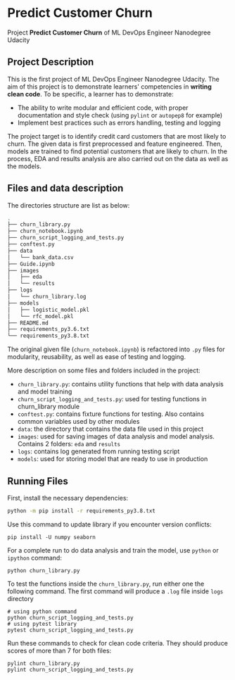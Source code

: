 # Predict Customer Churn

Project **Predict Customer Churn** of ML DevOps Engineer Nanodegree Udacity

## Project Description
This is the first project of ML DevOps Engineer Nanodegree Udacity. The aim of this project is to demonstrate learners' competencies in **writing clean code**. To be specific, a learner has to demonstrate:

- The ability to write modular and efficient code, with proper documentation and style check (using `pylint` or `autopep8` for example)
- Implement best practices such as errors handling, testing and logging

The project target is to identify credit card customers that are most likely to churn. The given data is first preprocessed and feature engineered. Then, models are trained to find potential customers that are likely to churn. In the process, EDA and results analysis are also carried out on the data as well as the models.

## Files and data description
The directories structure are list as below:
```bash
.
├── churn_library.py
├── churn_notebook.ipynb
├── churn_script_logging_and_tests.py
├── conftest.py
├── data
│   └── bank_data.csv
├── Guide.ipynb
├── images
│   ├── eda
│   └── results
├── logs
│   └── churn_library.log
├── models
│   ├── logistic_model.pkl
│   └── rfc_model.pkl
├── README.md
├── requirements_py3.6.txt
└── requirements_py3.8.txt
```
The original given file (`churn_notebook.ipynb`) is refactored into `.py` files for modularity, reusability, as well as ease of testing and logging.

More description on some files and folders included in the project:
* `churn_library.py`: contains utility functions that help with data analysis and model training
* `churn_script_logging_and_tests.py`: used for testing functions in churn_library module
* `conftest.py`: contains fixture functions for testing. Also contains common variables used by other modules
* `data`: the directory that contains the data file used in this project
* `images`: used for saving images of data analysis and model analysis. Contains 2 folders: `eda` and `results`
* `logs`: contains log generated from running testing script
* `models`: used for storing model that are ready to use in production

## Running Files
First, install the necessary dependencies:
```bash
python -m pip install -r requirements_py3.8.txt
```
Use this command to update library if you encounter version conflicts:
```
pip install -U numpy seaborn
```
For a complete run to do data analysis and train the model, use `python` or `ipython` command: 
```
python churn_library.py
```
To test the functions inside the `churn_library.py`, run either one the following command. The first command will produce a `.log` file inside `logs` directory
```
# using python command
python churn_script_logging_and_tests.py
# using pytest library 
pytest churn_script_logging_and_tests.py
```
Run these commands to check for clean code criteria. They should produce scores of more than 7 for both files:
```
pylint churn_library.py
pylint churn_script_logging_and_tests.py
```
